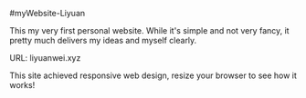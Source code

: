 #myWebsite-Liyuan


This my very first personal website. While it's simple and not very fancy, it pretty much delivers my ideas and myself clearly.

URL: liyuanwei.xyz

This site achieved responsive web design, resize your browser to see how it works!


